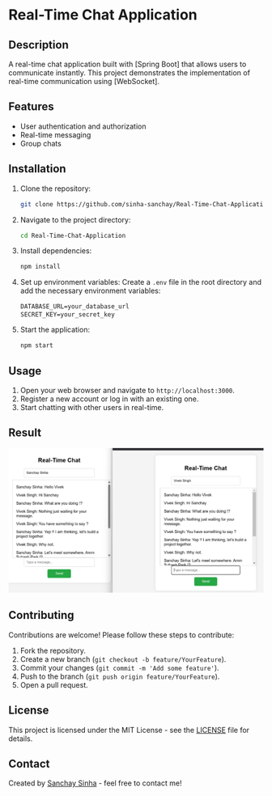 # Real-Time Chat Application

## Description
A real-time chat application built with [Spring Boot] that allows users to communicate instantly. This project demonstrates the implementation of real-time communication using [WebSocket].

## Features
- User authentication and authorization
- Real-time messaging
- Group chats



## Installation
1. Clone the repository:
    ```sh
    git clone https://github.com/sinha-sanchay/Real-Time-Chat-Application.git
    ```
2. Navigate to the project directory:
    ```sh
    cd Real-Time-Chat-Application
    ```
3. Install dependencies:
    ```sh
    npm install
    ```
4. Set up environment variables:
    Create a `.env` file in the root directory and add the necessary environment variables:
    ```plaintext
    DATABASE_URL=your_database_url
    SECRET_KEY=your_secret_key
    ```
5. Start the application:
    ```sh
    npm start
    ```

## Usage
1. Open your web browser and navigate to `http://localhost:3000`.
2. Register a new account or log in with an existing one.
3. Start chatting with other users in real-time.

## Result
![Result](app/Result/S1.png)

## Contributing
Contributions are welcome! Please follow these steps to contribute:
1. Fork the repository.
2. Create a new branch (`git checkout -b feature/YourFeature`).
3. Commit your changes (`git commit -m 'Add some feature'`).
4. Push to the branch (`git push origin feature/YourFeature`).
5. Open a pull request.

## License
This project is licensed under the MIT License - see the [LICENSE](LICENSE) file for details.

## Contact
Created by [Sanchay Sinha](https://github.com/sinha-sanchay) - feel free to contact me!
